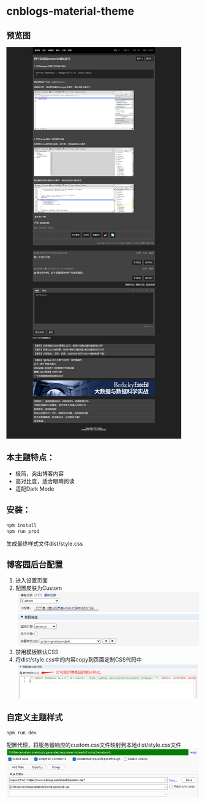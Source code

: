 # cnblogs-material-theme

## 预览图
![preview](https://github.com/zhea55/cnblogs-material-theme/blob/main/screenshot/dark-article.png)

## 本主题特点：
- 极简，突出博客内容
- 高对比度，适合眼睛阅读
- 适配Dark Mode

## 安装：

```
npm install
npm run prod
```
生成最终样式文件dist/style.css

## 博客园后台配置
1. 进入设置页面
2. 配置皮肤为Custom
![config theme](https://raw.githubusercontent.com/zhea55/cnblogs-material-theme/main/screenshot/cnblogs-theme-setting1.png)
3. 禁用模板默认CSS
4. 将dist/style.css中的内容copy到页面定制CSS代码中
![paste css](https://raw.githubusercontent.com/zhea55/cnblogs-material-theme/main/screenshot/cnblogs-theme-setting2.png)

## 自定义主题样式
```
npm run dev
```
配置代理，将服务器响应的custom.css文件映射到本地dist/style.css文件
![fiddle proxy](https://raw.githubusercontent.com/zhea55/cnblogs-material-theme/main/screenshot/fiddle-proxypng.png)
